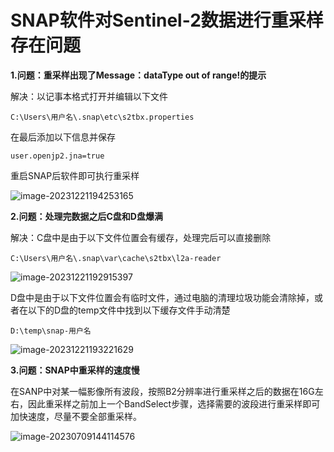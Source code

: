 # SNAP软件对Sentinel-2数据进行重采样存在问题

**1.问题：重采样出现了Message：dataType out of range!的提示**

解决：以记事本格式打开并编辑以下文件

```
C:\Users\用户名\.snap\etc\s2tbx.properties
```

在最后添加以下信息并保存

```
user.openjp2.jna=true
```

重启SNAP后软件即可执行重采样

![image-20231221194253165](https://gitee.com/zbhgis/pic/raw/master/blog/image-20231221194253165.png)



**2.问题：处理完数据之后C盘和D盘爆满**

解决：C盘中是由于以下文件位置会有缓存，处理完后可以直接删除

```
C:\Users\用户名\.snap\var\cache\s2tbx\l2a-reader
```

![image-20231221192915397](https://cdn.jsdelivr.net/gh/zbhgis/BlogImg@main/blog/202506262243288.png)

D盘中是由于以下文件位置会有临时文件，通过电脑的清理垃圾功能会清除掉，或者在以下的D盘的temp文件中找到以下缓存文件手动清楚

```
D:\temp\snap-用户名
```

![image-20231221193221629](https://cdn.jsdelivr.net/gh/zbhgis/BlogImg@main/blog/202506262243624.png)



**3.问题：SNAP中重采样的速度慢**

在SANP中对某一幅影像所有波段，按照B2分辨率进行重采样之后的数据在16G左右，因此重采样之前加上一个BandSelect步骤，选择需要的波段进行重采样即可加快速度，尽量不要全部重采样。

![image-20230709144114576](https://cdn.jsdelivr.net/gh/zbhgis/BlogImg@main/blog/202506262243083.png)


<!-- ##{"timestamp":1698098400}## -->